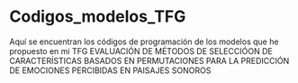 # Codigos_modelos_TFG
Aquí se encuentran los códigos de programación de los modelos que he propuesto en mi TFG EVALUACIÓN DE MÉTODOS DE SELECCIÓON DE CARACTERÍSTICAS BASADOS EN PERMUTACIONES PARA LA PREDICCIÓN DE EMOCIONES PERCIBIDAS EN PAISAJES SONOROS
